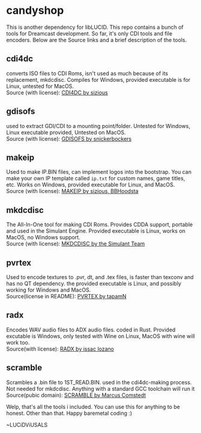 # candyshop
This is another dependency for libLUCID. This repo contains a bunch of tools for Dreamcast development. So far, it's only CDI tools and file encoders. Below are the Source links and a brief description of the tools.<br/>

## cdi4dc
converts ISO files to CDI Roms, isn't used as much because of its replacement, mkdcdisc. Compiles for Windows, provided executable is for Linux, untested for MacOS. <br/>
Source (with license): [CDI4DC by sizious](https://github.com/sizious/img4dc/tree/master)<br/>

## gdisofs
used to extract GDI/CDI to a mounting point/folder. Untested for Windows, Linux executable provided, Untested on MacOS.<br/> Source (with license): [GDISOFS by snickerbockers](https://gitlab.com/snickerbockers/gdisofs/-/tree/master)<br/>

## makeip
Used to make IP.BIN files, can implement logos into the bootstrap. You can make your own IP template called `ip.txt` for custom names, game titles, etc. Works on Windows, provided executable for Linux, and MacOS.<br/>
Source (with license): [MAKEIP by sizious, BBHoodsta](https://github.com/Dreamcast-Projects/makeip?tab=readme-ov-file)<br/>

## mkdcdisc
The All-In-One tool for making CDI Roms. Provides CDDA support, portable and used in the Simulant Engine. Provided executable is Linux, works on MacOS, no Windows support.<br/>
Source (with license): [MKDCDISC by the Simulant Team](https://gitlab.com/simulant/mkdcdisc)<br/>

## pvrtex
Used to encode textures to .pvr, dt, and .tex files, is faster than texconv and has no QT dependency. the provided executable is Linux, and possibly working for Windows and MacOS.<br/>
Source(license in README): [PVRTEX by tapamN](https://dcemulation.org/phpBB/viewtopic.php?p=1060286#p1060286)<br/>

## radx
Encodes WAV audio files to ADX audio files. coded in Rust. Provided excutable is Windows, only tested with Wine on Linux, MacOS with wine will work too.<br/>
Source(with license): [RADX by issac lozano](https://github.com/Isaac-Lozano/radx)<br/>

## scramble
Scrambles a .bin file to 1ST_READ.BIN. used in the cdi4dc-making process. Not needed for mkdcdisc. Anything with a standard GCC toolchain will run it<br/>
Source(pubic domain): [SCRAMBLE by Marcus Comstedt](https://dreamcast.wiki/Scrambling)<br/>


Welp, that's all the tools i included. You can use this for anything to be honest. Other than that. Happy baremetal coding :)<br/>

~LUCiDViUSALS

